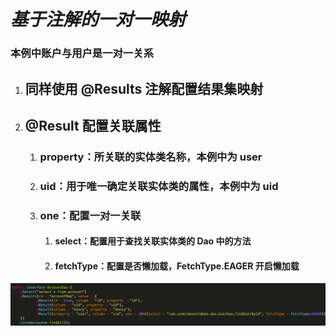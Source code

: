 # ***基于注解的一对一映射***

### 本例中账户与用户是一对一关系

1. ## 同样使用 @Results 注解配置结果集映射

2. ## @Result 配置关联属性

   1. ### property：所关联的实体类名称，本例中为 user

   2. ### uid：用于唯一确定关联实体类的属性，本例中为 uid

   3. ### one：配置一对一关联

      1. #### select：配置用于查找关联实体类的 Dao 中的方法

      2. #### fetchType：配置是否懒加载，FetchType.EAGER 开启懒加载

![正事配图](https://raw.githubusercontent.com/undermoonoldman/JavaFamilyBucket/master/Resource/IMG/090.jpg)